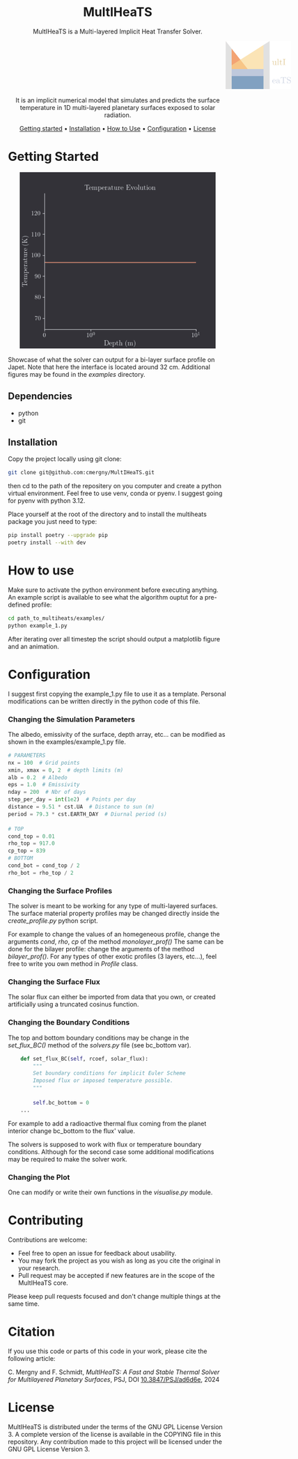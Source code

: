 <div align="center">

# MultIHeaTS

MultIHeaTS is a Multi-layered Implicit Heat Transfer Solver.

<div align="center">
   <img src="mheats_logo.png" width="150" style="margin-left: 500px;" />
</div>
<p>

It is an implicit numerical model that simulates and predicts the surface temperature in 1D multi-layered planetary surfaces exposed to solar radiation.

[Getting started](#getting-started) •
[Installation](#installation) •
[How to Use](#how-to-use) •
[Configuration](#configuration) •
[License](#license)

</div>

# Getting Started

<div align="center">
 <img src="temp_evo.gif" width="450" />
</div>

Showcase of what the solver can output for a bi-layer surface profile on Japet. Note that here the interface is located around 32 cm.
Additional figures may be found in the _examples_ directory.

## Dependencies

- python
- git

## Installation

Copy the project locally using git clone:

```bash
git clone git@github.com:cmergny/MultIHeaTS.git
```

then cd to the path of the repositery on you computer and create a python virtual environment. Feel free to use venv, conda or pyenv. I suggest going for pyenv with python 3.12.

Place yourself at the root of the directory and to install the multiheats package you just need to type:

```bash
pip install poetry --upgrade pip
poetry install --with dev
```

# How to use

Make sure to activate the python environment before executing anything.
An example script is available to see what the algorithm ouptut for a pre-defined profile:

```bash
cd path_to_multiheats/examples/
python example_1.py
```

After iterating over all timestep the script should output a matplotlib figure and an animation.

# Configuration

I suggest first copying the example_1.py file to use it as a template.
Personal modifications can be written directly in the python code of this file.

### Changing the Simulation Parameters

The albedo, emissivity of the surface, depth array, etc... can be modified as shown in the examples/example_1.py file.

```python
# PARAMETERS
nx = 100  # Grid points
xmin, xmax = 0, 2  # depth limits (m)
alb = 0.2  # Albedo
eps = 1.0  # Emissivity
nday = 200  # Nbr of days
step_per_day = int(1e2)  # Points per day
distance = 9.51 * cst.UA  # Distance to sun (m)
period = 79.3 * cst.EARTH_DAY  # Diurnal period (s)

# TOP
cond_top = 0.01
rho_top = 917.0
cp_top = 839
# BOTTOM
cond_bot = cond_top / 2
rho_bot = rho_top / 2
```

### Changing the Surface Profiles

The solver is meant to be working for any type of multi-layered surfaces.
The surface material property profiles may be changed directly inside the _create_profile.py_ python script.

For example to change the values of an homegeneous profile, change the arguments _cond_, _rho_, _cp_ of the method _monolayer_prof()_
The same can be done for the bilayer profile: change the arguments of the method _bilayer_prof()_.
For any types of other exotic profiles (3 layers, etc...), feel free to write you own method in _Profile_ class.

### Changing the Surface Flux

The solar flux can either be imported from data that you own, or created artificially using a truncated cosinus function.

### Changing the Boundary Conditions

The top and bottom boundary conditions may be change in the _set_flux_BC()_ method of the _solvers.py_ file (see bc_bottom var).

```python
    def set_flux_BC(self, rcoef, solar_flux):
        """
        Set boundary conditions for implicit Euler Scheme
        Imposed flux or imposed temperature possible.
        """

        self.bc_bottom = 0
    ...
```

For example to add a radioactive thermal flux coming from the planet interior change bc_bottom to the flux' value.

The solvers is supposed to work with flux or temperature boundary conditions. Although for the second case some additional modifications may be required to make the solver work.

### Changing the Plot

One can modify or write their own functions in the _visualise.py_ module.

# Contributing

Contributions are welcome:

- Feel free to open an issue for feedback about usability.
- You may fork the project as you wish as long as you cite the original in your research.
- Pull request may be accepted if new features are in the scope of the MultIHeaTS core.

Please keep pull requests focused and don't change multiple things at the same
time.

# Citation

If you use this code or parts of this code in your work, please cite the following article:

C. Mergny and F. Schmidt, _MultIHeaTS: A Fast and Stable Thermal Solver for Multilayered Planetary Surfaces_, PSJ, DOI [10.3847/PSJ/ad6d6e](https://iopscience.iop.org/article/10.3847/PSJ/ad6d6e), 2024

# License

MultIHeaTS is distributed under the terms of the GNU GPL License Version 3. A complete version of the license is available in the COPYING file in this repository. Any contribution made to this project will be licensed under the GNU GPL License Version 3.
